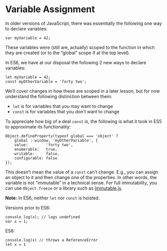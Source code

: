 # Variable Assignment

In older versions of JavaScript, there was essentially the following one way to declare variables:

    var myVariable = 42;

These variables were (still are, actually) scoped to the function in which they are created (or to the “global” scope if at the top level).

In ES6, we have at our disposal the following 2 new ways to declare variables:

    let myVariable = 42;
    const myOtherVariable = 'forty two';

We’ll cover changes in how these are scoped in a later lesson, but for now understand the following distinction between them:

- `let` is for variables that you may want to change
- `const` is for variables that you don’t want to change

To appreciate how big of a deal `const` is, the following is what it took in ES5 to approximate its functionality:

    Object.defineProperty(typeof global === 'object' ?
        global : window, 'myOtherVariable', {
        value:        'forty two',
        enumerable:   true,
        writable:     false,
        configurable: false
    });

This doesn’t mean the value of a `const` can’t change. E.g., you can assign an object to it and then change one of the properties. In other words, the variable is not “immutable” in a technical sense. For full immutability, you can use `Object.freeze` or a library such as [Immutable.js](https://facebook.github.io/immutable-js/).

**Note:** In ES6, neither `let` nor `const` is hoisted.

Versions prior to ES6:

    console.log(x); // logs undefined
    var x = 1;

ES6:

    console.log(x) // throws a ReferenceError
    let x = 1
